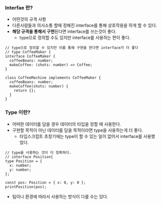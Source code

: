### Interfae 란?

- 어떤것의 규격 사항
- 다른사람들과 의사소통 할때 정해진 interface를 통해 상호작용을 하게 할 수 있다.
- **해당 규격을 통해서 구현**된다면 interface를 쓰는것이 좋다.
  - type으로 정의할 수도 있지만 interface를 사용하는 편이 좋다.

```tsx
// type으로 정의할 수 있지만 이를 통해 구현을 한다면 interface가 더 좋다
// type CoffeeMaker {
interface CoffeeMaker {
  coffeeBeans: number;
  makeCoffee: (shots: number) => Coffee;
}

class CoffeeMachine implements CoffeeMaker {
  coffeeBeans: number;
  makeCoffee(shots: number) {
    return {};
  }
}
```

### Type 이란?

- 어떠한 데이터를 담을 경우 데이터의 타입을 정할 때 사용한다.
- 구현할 목적이 아닌 데이터를 담을 목적이라면 type을 사용하는게 더 좋다.
  - 타입스크립트 초창기에는 type이 할 수 있는 일이 없어서 interface를 사용했었다.

```tsx
// type을 사용하는 것이 더 정확하다.
// interface Position{
type Position = {
  x: number;
  y: number;
};

const pos: Position = { x: 0, y: 0 };
printPosition(pos);
```

- 팀이나 환경에 따라서 사용하는 방식이 다를 수는 있다.
